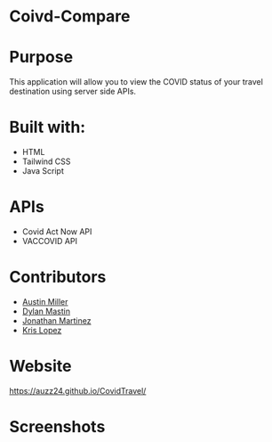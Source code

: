 # Coivd-Compare

# Purpose
This application will allow you to view the COVID status of your travel destination using server side APIs.

# Built with:
 * HTML
 * Tailwind CSS
 * Java Script

# APIs
 * Covid Act Now API
 * VACCOVID API

 # Contributors
 * [Austin Miller](https://github.com/Auzz24)
 * [Dylan Mastin](https://github.com/dmastin2)
 * [Jonathan Martinez](https://github.com/Jonathan0212)
 * [Kris Lopez](https://github.com/krislopezTX)

 # Website
 https://auzz24.github.io/CovidTravel/

 # Screenshots
 